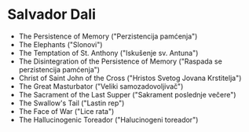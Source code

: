 # Salvador Dali
- The Persistence of Memory ("Perzistencija pamćenja")
- The Elephants ("Slonovi")
- The Temptation of St. Anthony ("Iskušenje sv. Antuna")
- The Disintegration of the Persistence of Memory ("Raspada se perzistencija pamćenja")
- Christ of Saint John of the Cross ("Hristos Svetog Jovana Krstitelja")
- The Great Masturbator ("Veliki samozadovoljivač")
- The Sacrament of the Last Supper ("Sakrament poslednje večere")
- The Swallow's Tail ("Lastin rep")
- The Face of War ("Lice rata")
- The Hallucinogenic Toreador ("Halucinogeni toreador")